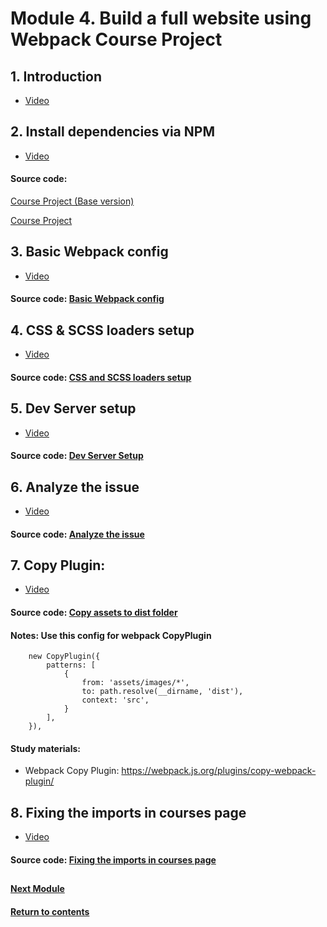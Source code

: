 # Module 4. Build a full website using Webpack Course Project
## 1. Introduction
- [Video](https://youtu.be/r014byZPLak)

## 2. Install dependencies via NPM
- [Video](https://youtu.be/6j3XCMlsXp4)

#### Source code: 
[Course Project (Base version)](https://github.com/yaskutsWeb/webpack-course/tree/master/source/module%204/1.%20Course%20Project%20(Base%20version)%20%5Blesson%202%5D/src)

[Course Project](https://github.com/yaskutsWeb/webpack-course/tree/master/source/module%204/1.%20Course%20Project%20%5Blesson%202%5D)

## 3. Basic Webpack config
- [Video](https://youtu.be/ldG5lS_4y3c)

#### Source code: [Basic Webpack config](https://github.com/yaskutsWeb/webpack-course/tree/master/source/module%204/2.%20Basic%20Webpack%20config%20%5Blesson%203%5D)

## 4. CSS & SCSS loaders setup
- [Video](https://youtu.be/TKdgfY6pKAg)

#### Source code: [CSS and SCSS loaders setup](https://github.com/yaskutsWeb/webpack-course/tree/master/source/module%204/3.%20CSS%20and%20SCSS%20loaders%20setup%20%5Blesson%204%5D)

## 5. Dev Server setup
- [Video](https://youtu.be/w5_Z3UUtodI)

#### Source code: [Dev Server Setup](https://github.com/yaskutsWeb/webpack-course/tree/master/source/module%204/4.%20Dev%20server%20setup%20%5Blesson%205%5D)

## 6. Analyze the issue
- [Video](https://youtu.be/O5QFa8XW9YA)

#### Source code: [Analyze the issue](https://github.com/yaskutsWeb/webpack-course/tree/master/source/module%204/5.%20Analyze%20the%20issue%20%5Blesson%206%5D)

## 7. Copy Plugin:
- [Video](https://youtu.be/lEep_6mxX-E)

#### Source code: [Copy assets to dist folder](https://github.com/yaskutsWeb/webpack-course/tree/master/source/module%204/6.%20Copy%20Plugin%20%5Blesson%207%5D)

#### Notes: Use this config for webpack CopyPlugin
		new CopyPlugin({
			patterns: [
				{
					from: 'assets/images/*',
					to: path.resolve(__dirname, 'dist'),
					context: 'src',
				}
			],
		}),

#### Study materials:
- Webpack Copy Plugin: https://webpack.js.org/plugins/copy-webpack-plugin/

## 8. Fixing the imports in courses page
- [Video](https://youtu.be/LyDJqeoDeaw)

#### Source code: [Fixing the imports in courses page](https://github.com/yaskutsWeb/webpack-course/tree/master/source/module%204/7.%20Fixing%20the%20imports%20in%20courses%20page%20%5Blesson%208%5D)

##
#### [Next Module](https://github.com/yaskutsWeb/webpack-course/blob/master/source/module%205/Module%205.md)
#### [Return to contents](https://github.com/yaskutsWeb/webpack-course)
##
